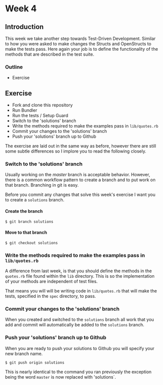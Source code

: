 # Week 4

## Introduction

This week we take another step towards Test-Driven Development. Similar to how you were asked to make changes the Structs and OpenStructs to make the tests pass. Here again your job is to define the functionality of the methods that are described in the test suite.

### Outline

* Exercise

## Exercise

* Fork and clone this repository
* Run Bundler
* Run the tests / Setup Guard
* Switch to the 'solutions' branch
* Write the methods required to make the examples pass in `lib/quotes.rb`
* Commit your changes to the 'solutions' branch
* Push your 'solutions' branch up to Github

The exercise are laid out in the same way as before, however there are still some subtle differences so I implore you to read the following closely.

### Switch to the 'solutions' branch

Usually working on the *master* branch is acceptable behavior. However, there is a common workflow pattern to create a branch and to put work on that branch. Branching in git is easy.

Before you commit any changes that solve this week's exercise I want you to create a `solutions` branch.

#### Create the branch

    $ git branch solutions
    
#### Move to that branch

    $ git checkout solutions
    
### Write the methods required to make the examples pass in `lib/quotes.rb`

A difference from last week, is that you should define the methods in the `quotes.rb` file found within the `lib` directory. This is so the implementation of your methods are independent of test files.

That means you will will be writing code in `lib/quotes.rb` that will make the tests, specified in the `spec` directory, to pass.

### Commit your changes to the 'solutions' branch

When you created and switched to the `solutions` branch all work that you add and commit will automatically be added to the `solutions` branch.

### Push your 'solutions' branch up to Github

When you are ready to push your solutions to Github you will specify your new branch name.

    $ git push origin solutions

This is nearly identical to the command you ran previously the exception being the word `master` is now replaced with 'solutions`.

